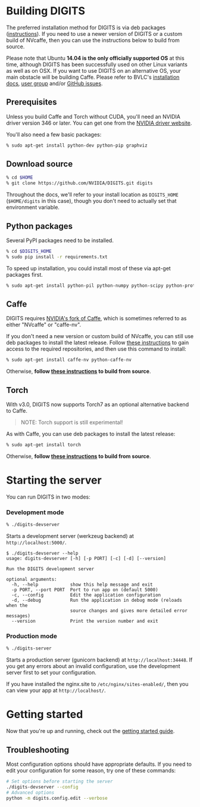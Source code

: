 # Building DIGITS

The preferred installation method for DIGITS is via deb packages ([instructions](UbuntuInstall.md)).
If you need to use a newer version of DIGITS or a custom build of NVcaffe, then you can use the instructions below to build from source.

Please note that Ubuntu **14.04 is the only officially supported OS** at this time, although DIGITS has been successfully used on other Linux variants as well as on OSX.
If you want to use DIGITS on an alternative OS, your main obstacle will be building Caffe.
Please refer to BVLC's [installation docs](http://caffe.berkeleyvision.org/installation.html), [user group](https://groups.google.com/d/forum/caffe-users) and/or [GitHub issues](https://github.com/BVLC/caffe/issues).

## Prerequisites

Unless you build Caffe and Torch without CUDA, you'll need an NVIDIA driver version 346 or later. You can get one from the [NVIDIA driver website](http://www.nvidia.com/Download/index.aspx).

You'll also need a few basic packages:
```sh
% sudo apt-get install python-dev python-pip graphviz
```

## Download source
```sh
% cd $HOME
% git clone https://github.com/NVIDIA/DIGITS.git digits
```

Throughout the docs, we'll refer to your install location as `DIGITS_HOME` (`$HOME/digits` in this case), though you don't need to actually set that environment variable.

## Python packages

Several PyPI packages need to be installed.
```sh
% cd $DIGITS_HOME
% sudo pip install -r requirements.txt
```

To speed up installation, you could install most of these via apt-get packages first.
```sh
% sudo apt-get install python-pil python-numpy python-scipy python-protobuf python-gevent python-Flask python-flaskext.wtf gunicorn python-h5py
```

## Caffe

DIGITS requires [NVIDIA's fork of Caffe](https://github.com/NVIDIA/caffe), which is sometimes referred to as either "NVcaffe" or "caffe-nv".

If you don't need a new version or custom build of NVcaffe, you can still use deb packages to install the latest release.
Follow [these instructions](UbuntuInstall.md#repository-access) to gain access to the required repositories, and then use this command to install:
```sh
% sudo apt-get install caffe-nv python-caffe-nv
```

Otherwise, **follow [these instructions](BuildCaffe.md) to build from source**.

## Torch

With v3.0, DIGITS now supports Torch7 as an optional alternative backend to Caffe.

> NOTE: Torch support is still experimental!

As with Caffe, you can use deb packages to install the latest release:
```sh
% sudo apt-get install torch
```

Otherwise, **follow [these instructions](BuildTorch.md) to build from source**.

# Starting the server

You can run DIGITS in two modes:

### Development mode
```sh
% ./digits-devserver
```

Starts a development server (werkzeug backend) at `http://localhost:5000/`.
```
$ ./digits-devserver --help
usage: digits-devserver [-h] [-p PORT] [-c] [-d] [--version]

Run the DIGITS development server

optional arguments:
  -h, --help            show this help message and exit
  -p PORT, --port PORT  Port to run app on (default 5000)
  -c, --config          Edit the application configuration
  -d, --debug           Run the application in debug mode (reloads when the
                        source changes and gives more detailed error messages)
  --version             Print the version number and exit
```

### Production mode
```sh
% ./digits-server
```

Starts a production server (gunicorn backend) at `http://localhost:34448`.
If you get any errors about an invalid configuration, use the development server first to set your configuration.

If you have installed the nginx.site to `/etc/nginx/sites-enabled/`, then you can view your app at `http://localhost/`.

# Getting started

Now that you're up and running, check out the [getting started guide](GettingStarted.md).

## Troubleshooting

Most configuration options should have appropriate defaults.
If you need to edit your configuration for some reason, try one of these commands:
```sh
# Set options before starting the server
./digits-devserver --config
# Advanced options
python -m digits.config.edit --verbose
```
